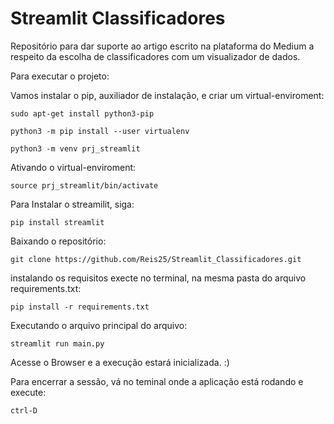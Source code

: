 # Streamlit Classificadores

Repositório para dar suporte ao artigo escrito na plataforma do Medium a respeito da escolha de classificadores com um visualizador de dados.

Para executar o projeto: 

Vamos instalar o pip, auxiliador de instalação, e criar um virtual-enviroment:

~~~
sudo apt-get install python3-pip 
~~~

~~~
python3 -m pip install --user virtualenv
~~~

~~~
python3 -m venv prj_streamlit 
~~~

Ativando o virtual-enviroment: 

~~~
source prj_streamlit/bin/activate 
~~~

Para Instalar o streamilit, siga: 
~~~
pip install streamlit
~~~

Baixando o repositório:

~~~
git clone https://github.com/Reis25/Streamlit_Classificadores.git
~~~ 

instalando os  requisitos execte no terminal, na mesma pasta do arquivo requirements.txt: 

~~~Shell
pip install -r requirements.txt
~~~

Executando o arquivo principal do arquivo: 

~~~
streamlit run main.py
~~~  

Acesse o Browser e a execução estará inicializada. :)

Para encerrar a sessão, vá no teminal onde a aplicação está rodando e execute: 
~~~ 
ctrl-D
~~~ 
